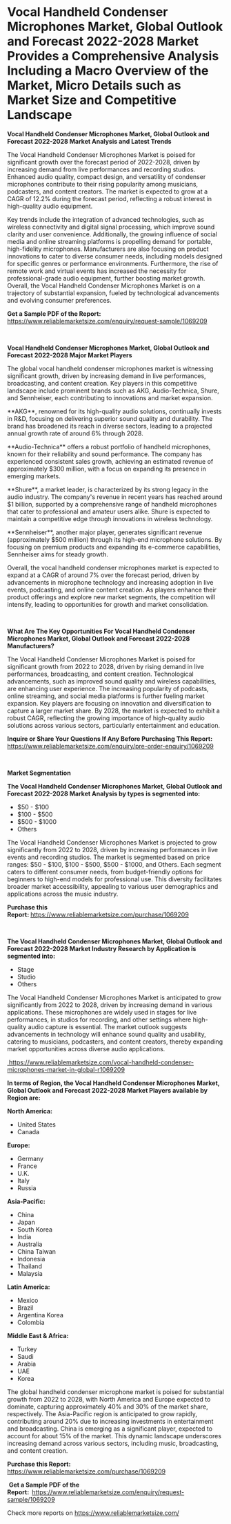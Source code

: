 <p><h1>Vocal Handheld Condenser Microphones Market, Global Outlook and Forecast 2022-2028 Market Provides a Comprehensive Analysis Including a Macro Overview of the Market, Micro Details such as Market Size and Competitive Landscape</h1></p><p><strong>Vocal Handheld Condenser Microphones Market, Global Outlook and Forecast 2022-2028 Market Analysis and Latest Trends</strong></p>
<p><p>The Vocal Handheld Condenser Microphones Market is poised for significant growth over the forecast period of 2022-2028, driven by increasing demand from live performances and recording studios. Enhanced audio quality, compact design, and versatility of condenser microphones contribute to their rising popularity among musicians, podcasters, and content creators. The market is expected to grow at a CAGR of 12.2% during the forecast period, reflecting a robust interest in high-quality audio equipment.</p><p>Key trends include the integration of advanced technologies, such as wireless connectivity and digital signal processing, which improve sound clarity and user convenience. Additionally, the growing influence of social media and online streaming platforms is propelling demand for portable, high-fidelity microphones. Manufacturers are also focusing on product innovations to cater to diverse consumer needs, including models designed for specific genres or performance environments. Furthermore, the rise of remote work and virtual events has increased the necessity for professional-grade audio equipment, further boosting market growth. Overall, the Vocal Handheld Condenser Microphones Market is on a trajectory of substantial expansion, fueled by technological advancements and evolving consumer preferences.</p></p>
<p><strong>Get a Sample PDF of the Report:&nbsp;</strong> <a href="https://www.reliablemarketsize.com/enquiry/request-sample/1069209?utm_campaign=3348&utm_medium=2&utm_source=Github&utm_content=ia&utm_term=21032025&utm_id=vocal-handheld-condenser-microphones-market-global-outlook-and-forecast-2022-2028">https://www.reliablemarketsize.com/enquiry/request-sample/1069209</a></p>
<p>&nbsp;</p>
<p><strong>Vocal Handheld Condenser Microphones Market, Global Outlook and Forecast 2022-2028 Major Market Players</strong></p>
<p><p>The global vocal handheld condenser microphones market is witnessing significant growth, driven by increasing demand in live performances, broadcasting, and content creation. Key players in this competitive landscape include prominent brands such as AKG, Audio-Technica, Shure, and Sennheiser, each contributing to innovations and market expansion.</p><p>**AKG**, renowned for its high-quality audio solutions, continually invests in R&D, focusing on delivering superior sound quality and durability. The brand has broadened its reach in diverse sectors, leading to a projected annual growth rate of around 6% through 2028.</p><p>**Audio-Technica** offers a robust portfolio of handheld microphones, known for their reliability and sound performance. The company has experienced consistent sales growth, achieving an estimated revenue of approximately $300 million, with a focus on expanding its presence in emerging markets.</p><p>**Shure**, a market leader, is characterized by its strong legacy in the audio industry. The company's revenue in recent years has reached around $1 billion, supported by a comprehensive range of handheld microphones that cater to professional and amateur users alike. Shure is expected to maintain a competitive edge through innovations in wireless technology.</p><p>**Sennheiser**, another major player, generates significant revenue (approximately $500 million) through its high-end microphone solutions. By focusing on premium products and expanding its e-commerce capabilities, Sennheiser aims for steady growth.</p><p>Overall, the vocal handheld condenser microphones market is expected to expand at a CAGR of around 7% over the forecast period, driven by advancements in microphone technology and increasing adoption in live events, podcasting, and online content creation. As players enhance their product offerings and explore new market segments, the competition will intensify, leading to opportunities for growth and market consolidation.</p></p>
<p>&nbsp;</p>
<p><strong>What Are The Key Opportunities For Vocal Handheld Condenser Microphones Market, Global Outlook and Forecast 2022-2028 Manufacturers?</strong></p>
<p><p>The Vocal Handheld Condenser Microphones Market is poised for significant growth from 2022 to 2028, driven by rising demand in live performances, broadcasting, and content creation. Technological advancements, such as improved sound quality and wireless capabilities, are enhancing user experience. The increasing popularity of podcasts, online streaming, and social media platforms is further fueling market expansion. Key players are focusing on innovation and diversification to capture a larger market share. By 2028, the market is expected to exhibit a robust CAGR, reflecting the growing importance of high-quality audio solutions across various sectors, particularly entertainment and education.</p></p>
<p><strong>Inquire or Share Your Questions If Any Before Purchasing This Report:</strong> <a href="https://www.reliablemarketsize.com/enquiry/pre-order-enquiry/1069209?utm_campaign=3348&utm_medium=2&utm_source=Github&utm_content=ia&utm_term=21032025&utm_id=vocal-handheld-condenser-microphones-market-global-outlook-and-forecast-2022-2028">https://www.reliablemarketsize.com/enquiry/pre-order-enquiry/1069209</a></p>
<p>&nbsp;</p>
<p><strong>Market Segmentation</strong></p>
<p><strong>The Vocal Handheld Condenser Microphones Market, Global Outlook and Forecast 2022-2028 Market Analysis by types is segmented into:</strong></p>
<p><ul><li>$50 - $100</li><li>$100 - $500</li><li>$500 - $1000</li><li>Others</li></ul></p>
<p><p>The Vocal Handheld Condenser Microphones Market is projected to grow significantly from 2022 to 2028, driven by increasing performances in live events and recording studios. The market is segmented based on price ranges: $50 - $100, $100 - $500, $500 - $1000, and Others. Each segment caters to different consumer needs, from budget-friendly options for beginners to high-end models for professional use. This diversity facilitates broader market accessibility, appealing to various user demographics and applications across the music industry.</p></p>
<p><strong>Purchase this Report:&nbsp;</strong><a href="https://www.reliablemarketsize.com/purchase/1069209?utm_campaign=3348&utm_medium=2&utm_source=Github&utm_content=ia&utm_term=21032025&utm_id=vocal-handheld-condenser-microphones-market-global-outlook-and-forecast-2022-2028">https://www.reliablemarketsize.com/purchase/1069209</a></p>
<p>&nbsp;</p>
<p><strong>The Vocal Handheld Condenser Microphones Market, Global Outlook and Forecast 2022-2028 Market Industry Research by Application is segmented into:</strong></p>
<p><ul><li>Stage</li><li>Studio</li><li>Others</li></ul></p>
<p><p>The Vocal Handheld Condenser Microphones Market is anticipated to grow significantly from 2022 to 2028, driven by increasing demand in various applications. These microphones are widely used in stages for live performances, in studios for recording, and other settings where high-quality audio capture is essential. The market outlook suggests advancements in technology will enhance sound quality and usability, catering to musicians, podcasters, and content creators, thereby expanding market opportunities across diverse audio applications.</p></p>
<p><a href="https://www.reliablemarketsize.com/vocal-handheld-condenser-microphones-market-in-global-r1069209?utm_campaign=3348&utm_medium=2&utm_source=Github&utm_content=ia&utm_term=21032025&utm_id=vocal-handheld-condenser-microphones-market-global-outlook-and-forecast-2022-2028">&nbsp;https://www.reliablemarketsize.com/vocal-handheld-condenser-microphones-market-in-global-r1069209</a></p>
<p><strong>In terms of Region, the Vocal Handheld Condenser Microphones Market, Global Outlook and Forecast 2022-2028 Market Players available by Region are:</strong></p>
<p>
    <p> <strong> North America: </strong>
        <ul>
            <li>United States</li>
            <li>Canada</li>
        </ul>
        </p> 
    <p> <strong> Europe: </strong>
        <ul>
            <li>Germany</li>
            <li>France</li>
            <li>U.K.</li>
            <li>Italy</li>
            <li>Russia</li>
        </ul>
        </p> 
    <p> <strong> Asia-Pacific: </strong>
        <ul>
            <li>China</li>
            <li>Japan</li>
            <li>South Korea</li>
            <li>India</li>
            <li>Australia</li>
            <li>China Taiwan</li>
            <li>Indonesia</li>
            <li>Thailand</li>
            <li>Malaysia</li>
        </ul>
        </p> 
    <p> <strong> Latin America: </strong>
        <ul>
            <li>Mexico</li>
            <li>Brazil</li>
            <li>Argentina Korea</li>
            <li>Colombia</li>
        </ul>
        </p> 
    <p> <strong> Middle East & Africa: </strong>
        <ul>
            <li>Turkey</li>
            <li>Saudi</li>
            <li>Arabia</li>
            <li>UAE</li>
            <li>Korea</li>
        </ul>
    </p>
    </p>
<p><p>The global handheld condenser microphone market is poised for substantial growth from 2022 to 2028, with North America and Europe expected to dominate, capturing approximately 40% and 30% of the market share, respectively. The Asia-Pacific region is anticipated to grow rapidly, contributing around 20% due to increasing investments in entertainment and broadcasting. China is emerging as a significant player, expected to account for about 15% of the market. This dynamic landscape underscores increasing demand across various sectors, including music, broadcasting, and content creation.</p></p>
<p><strong>Purchase this Report: </strong><a href="https://www.reliablemarketsize.com/purchase/1069209?utm_campaign=3348&utm_medium=2&utm_source=Github&utm_content=ia&utm_term=21032025&utm_id=vocal-handheld-condenser-microphones-market-global-outlook-and-forecast-2022-2028">https://www.reliablemarketsize.com/purchase/1069209</a></p>
<p>&nbsp;<strong>Get a Sample PDF of the Report:&nbsp;&nbsp;</strong><a href="https://www.reliablemarketsize.com/enquiry/request-sample/1069209?utm_campaign=3348&utm_medium=2&utm_source=Github&utm_content=ia&utm_term=21032025&utm_id=vocal-handheld-condenser-microphones-market-global-outlook-and-forecast-2022-2028">https://www.reliablemarketsize.com/enquiry/request-sample/1069209</a></p>
<p><strong></strong></p>
<p>Check more reports on <a href="https://www.reliablemarketsize.com/?utm_campaign=3348&utm_medium=2&utm_source=Github&utm_content=ia&utm_term=21032025&utm_id=vocal-handheld-condenser-microphones-market-global-outlook-and-forecast-2022-2028">https://www.reliablemarketsize.com/</a></p>